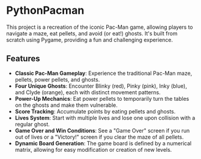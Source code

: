 # PythonPacman

This project is a recreation of the iconic Pac-Man game, allowing players to navigate a maze, eat pellets, and avoid (or eat!) ghosts. It's built from scratch using Pygame, providing a fun and challenging experience.

## Features

* **Classic Pac-Man Gameplay**: Experience the traditional Pac-Man maze, pellets, power pellets, and ghosts.
* **Four Unique Ghosts**: Encounter Blinky (red), Pinky (pink), Inky (blue), and Clyde (orange), each with distinct movement patterns.
* **Power-Up Mechanics**: Eat power pellets to temporarily turn the tables on the ghosts and make them vulnerable.
* **Score Tracking**: Accumulate points by eating pellets and ghosts.
* **Lives System**: Start with multiple lives and lose one upon collision with a regular ghost.
* **Game Over and Win Conditions**: See a "Game Over" screen if you run out of lives or a "Victory!" screen if you clear the maze of all pellets.
* **Dynamic Board Generation**: The game board is defined by a numerical matrix, allowing for easy modification or creation of new levels.
